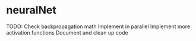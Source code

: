 # neuralNet
TODO: 
Check backpropagation math
Implement in parallel
Implement more activation functions
Document and clean up code 